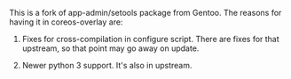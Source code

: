 This is a fork of app-admin/setools package from Gentoo. The reasons
for having it in coreos-overlay are:

1. Fixes for cross-compilation in configure script. There are fixes
   for that upstream, so that point may go away on update.

2. Newer python 3 support. It's also in upstream.

